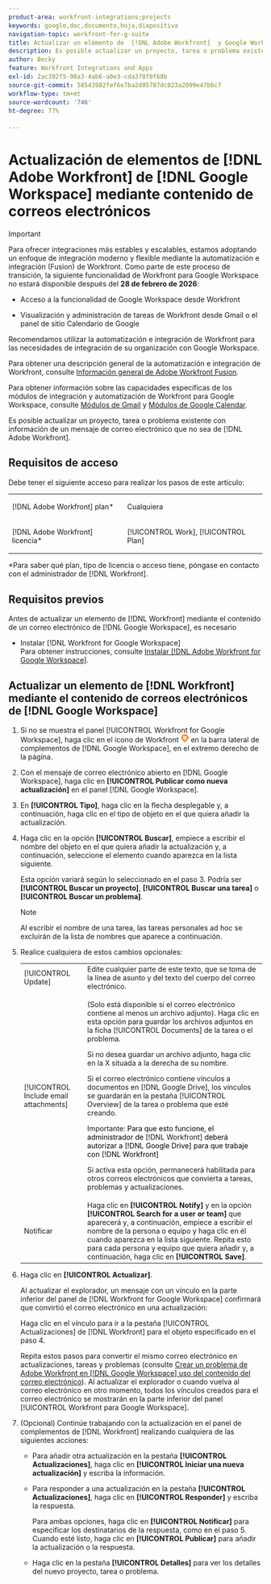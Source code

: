```yaml
---
product-area: workfront-integrations;projects
keywords: google,doc,documento,hoja,diapositiva
navigation-topic: workfront-for-g-suite
title: Actualizar un elemento de  [!DNL Adobe Workfront]  y Google Workspace mediante contenido de correos electrónicos
description: Es posible actualizar un proyecto, tarea o problema existente con información de correos electrónicos que no sean de Adobe Workfront.
author: Becky
feature: Workfront Integrations and Apps
exl-id: 2ac392f5-98a3-4ab6-a0e3-cda378f0f68b
source-git-commit: 58543982fef6e7ba2d05787dc023a2099e47bbc7
workflow-type: tm+mt
source-wordcount: '746'
ht-degree: 77%

---
```


# Actualización de elementos de [!DNL Adobe Workfront] de [!DNL Google Workspace] mediante contenido de correos electrónicos

>[!IMPORTANT]
>
>Para ofrecer integraciones más estables y escalables, estamos adoptando un enfoque de integración moderno y flexible mediante la automatización e integración (Fusion) de Workfront. Como parte de este proceso de transición, la siguiente funcionalidad de Workfront para Google Workspace no estará disponible después del **28 de febrero de 2026**:
>
>* Acceso a la funcionalidad de Google Workspace desde Workfront
>
>* Visualización y administración de tareas de Workfront desde Gmail o el panel de sitio Calendario de Google
>
>Recomendamos utilizar la automatización e integración de Workfront para las necesidades de integración de su organización con Google Workspace.
>
>Para obtener una descripción general de la automatización e integración de Workfront, consulte [Información general de Adobe Workfront Fusion](https://experienceleague.adobe.com/es/docs/workfront-fusion/using/get-started-with-fusion/understand-workfront-fusion/workfront-fusion-overview).
>
>Para obtener información sobre las capacidades específicas de los módulos de integración y automatización de Workfront para Google Workspace, consulte [Módulos de Gmail](https://experienceleague.adobe.com/es/docs/workfront-fusion/using/references/apps-and-their-modules/third-party-app-connectors/gmail-modules) y [Módulos de Google Calendar](https://experienceleague.adobe.com/es/docs/workfront-fusion/using/references/apps-and-their-modules/third-party-app-connectors/google-calendar-modules).

Es posible actualizar un proyecto, tarea o problema existente con información de un mensaje de correo electrónico que no sea de [!DNL Adobe Workfront].

## Requisitos de acceso

Debe tener el siguiente acceso para realizar los pasos de este artículo:

<table style="table-layout:auto"> 
 <col> 
 <col> 
 <tbody> 
  <tr> 
   <td role="rowheader">[!DNL Adobe Workfront] plan*</td> 
   <td> <p>Cualquiera</p> </td> 
  </tr> 
  <tr> 
   <td role="rowheader">[!DNL Adobe Workfront] licencia*</td> 
   <td> <p>[!UICONTROL Work], [!UICONTROL Plan]</p> </td> 
  </tr> 
 </tbody> 
</table>

&#42;Para saber qué plan, tipo de licencia o acceso tiene, póngase en contacto con el administrador de [!DNL Workfront].

## Requisitos previos

Antes de actualizar un elemento de [!DNL Workfront] mediante el contenido de un correo electrónico de [!DNL Google Workspace], es necesario

* Instalar [!DNL Workfront for Google Workspace]\
   Para obtener instrucciones, consulte [Instalar [!DNL Adobe Workfront for Google Workspace]](../../workfront-integrations-and-apps/workfront-for-g-suite/install-workfront-for-gsuite.md).

## Actualizar un elemento de [!DNL Workfront] mediante el contenido de correos electrónicos de [!DNL Google Workspace]

1. Si no se muestra el panel [!UICONTROL Workfront for Google Workspace], haga clic en el icono de Workfront ![Workfront icon](assets/wf-lion-icon.png) en la barra lateral de complementos de [!DNL Google Workspace], en el extremo derecho de la página.
1. Con el mensaje de correo electrónico abierto en [!DNL Google Workspace], haga clic en **[!UICONTROL Publicar como nueva actualización]** en el panel [!DNL Google Workspace].
1. En **[!UICONTROL Tipo]**, haga clic en la flecha desplegable y, a continuación, haga clic en el tipo de objeto en el que quiera añadir la actualización.
1. Haga clic en la opción **[!UICONTROL Buscar]**, empiece a escribir el nombre del objeto en el que quiera añadir la actualización y, a continuación, seleccione el elemento cuando aparezca en la lista siguiente.

   Esta opción variará según lo seleccionado en el paso 3. Podría ser **[!UICONTROL Buscar un proyecto]**, **[!UICONTROL Buscar una tarea]** o **[!UICONTROL Buscar un problema]**.

   >[!NOTE]
   >
   >Al escribir el nombre de una tarea, las tareas personales ad hoc se excluirán de la lista de nombres que aparece a continuación.

1. Realice cualquiera de estos cambios opcionales:

   <table style="table-layout:auto"> 
    <col> 
    <col> 
    <tbody> 
     <tr> 
      <td role="rowheader">[!UICONTROL Update]</td> 
      <td>Edite cualquier parte de este texto, que se toma de la línea de asunto y del texto del cuerpo del correo electrónico.</td> 
     </tr> 
     <tr data-mc-conditions=""> 
      <td role="rowheader">[!UICONTROL Include email attachments]</td> 
      <td><p>(Solo está disponible si el correo electrónico contiene al menos un archivo adjunto). Haga clic en esta opción para guardar los archivos adjuntos en la ficha [!UICONTROL Documents] de la tarea o el problema. </p><p>Si no desea guardar un archivo adjunto, haga clic en la X situada a la derecha de su nombre. </p><p>Si el correo electrónico contiene vínculos a documentos en [!DNL Google Drive], los vínculos se guardarán en la pestaña [!UICONTROL Overview] de la tarea o problema que esté creando. </p><p>Importante: <span style="color: #ff1493;"><span style="color: #000000;">Para que esto funcione, el administrador de </span></span>[!DNL Workfront]<span style="color: #ff1493;"><span style="color: #000000;"> deberá autorizar a [!DNL Google Drive] para que trabaje con [!DNL Workfront]</span></span></p>
      <p>Si activa esta opción, permanecerá habilitada para otros correos electrónicos que convierta a tareas, problemas y actualizaciones.</p></td> 
     </tr> 
     <tr data-mc-conditions=""> 
      <td role="rowheader">Notificar</td> 
      <td>Haga clic en <strong>[!UICONTROL Notify]</strong> y en la opción <strong>[!UICONTROL Search for a user or team]</strong> que aparecerá y, a continuación, empiece a escribir el nombre de la persona o equipo y haga clic en él cuando aparezca en la lista siguiente. Repita esto para cada persona y equipo que quiera añadir y, a continuación, haga clic en <strong>[!UICONTROL Save]</strong>.</td> 
     </tr> 
    </tbody> 
   </table>

1. Haga clic en **[!UICONTROL Actualizar]**.

   Al actualizar el explorador, un mensaje con un vínculo en la parte inferior del panel de [!DNL Workfront for Google Workspace] confirmará que convirtió el correo electrónico en una actualización:

   Haga clic en el vínculo para ir a la pestaña [!UICONTROL Actualizaciones] de [!DNL Workfront] para el objeto especificado en el paso 4.

   Repita estos pasos para convertir el mismo correo electrónico en actualizaciones, tareas y problemas (consulte [Crear un problema de Adobe Workfront en [!DNL Google Workspace] uso del contenido del correo electrónico](../../workfront-integrations-and-apps/workfront-for-g-suite/create-wf-issue-in-g-suite-using-email-content.md)). Al actualizar el explorador o cuando vuelva al correo electrónico en otro momento, todos los vínculos creados para el correo electrónico se mostrarán en la parte inferior del panel [!UICONTROL Workfront para Google Workspace].

1. (Opcional) Continúe trabajando con la actualización en el panel de complementos de [!DNL Workfront] realizando cualquiera de las siguientes acciones:

   * Para añadir otra actualización en la pestaña **[!UICONTROL Actualizaciones]**, haga clic en **[!UICONTROL Iniciar una nueva actualización]** y escriba la información.

   * Para responder a una actualización en la pestaña **[!UICONTROL Actualizaciones]**, haga clic en **[!UICONTROL Responder]** y escriba la respuesta.

     Para ambas opciones, haga clic en **[!UICONTROL Notificar]** para especificar los destinatarios de la respuesta, como en el paso 5. Cuando esté listo, haga clic en **[!UICONTROL Publicar]** para añadir la actualización o la respuesta.

   * Haga clic en la pestaña **[!UICONTROL Detalles]** para ver los detalles del nuevo proyecto, tarea o problema.
